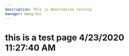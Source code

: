 ```yaml
---
description: This is description testing
manager: Wang.Hui
---
```

# this is a test page 4/23/2020 11:27:40 AM